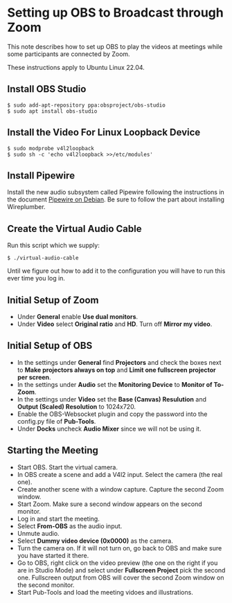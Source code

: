 # Setting up OBS to Broadcast through Zoom

This note describes how to set up OBS to play the videos at meetings while
some participants are connected by Zoom.

These instructions apply to Ubuntu Linux 22.04.

## Install OBS Studio

    $ sudo add-apt-repository ppa:obsproject/obs-studio
    $ sudo apt install obs-studio

## Install the Video For Linux Loopback Device

    $ sudo modprobe v4l2loopback
	$ sudo sh -c 'echo v4l2loopback >>/etc/modules'

## Install Pipewire

Install the new audio subsystem called Pipewire following the instructions
in the document [Pipewire on Debian](https://pipewire-debian.github.io/pipewire-debian/).
Be sure to follow the part about installing Wireplumber.

## Create the Virtual Audio Cable

Run this script which we supply:

    $ ./virtual-audio-cable

Until we figure out how to add it to the configuration you will have to run this
ever time you log in.

## Initial Setup of Zoom

* Under **General** enable **Use dual monitors**.
* Under **Video** select **Original ratio** and **HD**. Turn off **Mirror my video**.

## Initial Setup of OBS

* In the settings under **General** find **Projectors** and check the boxes next to
  **Make projectors always on top** and **Limit one fullscreen projector per screen**.
* In the settings under **Audio** set the **Monitoring Device** to **Monitor of To-Zoom**.
* In the settings under **Video** set the **Base (Canvas) Resulution** and **Output (Scaled) Resolution** to 1024x720.
* Enable the OBS-Websocket plugin and copy the password into the config.py file of **Pub-Tools**.
* Under **Docks** uncheck **Audio Mixer** since we will not be using it.

## Starting the Meeting

* Start OBS. Start the virtual camera.
* In OBS create a scene and add a V4l2 input. Select the camera (the real one).
* Create another scene with a window capture. Capture the second Zoom window.
* Start Zoom. Make sure a second window appears on the second monitor.
* Log in and start the meeting.
* Select **From-OBS** as the audio input.
* Unmute audio.
* Select **Dummy video device (0x0000)** as the camera.
* Turn the camera on. If it will not turn on, go back to OBS and make sure you have
  started it there.
* Go to OBS, right click on the video preview (the one on the right if you are in
  Studio Mode) and select under **Fullscreen Project** pick the second one. Fullscreen
  output from OBS will cover the second Zoom window on the second monitor.
* Start Pub-Tools and load the meeting vidoes and illustrations.

